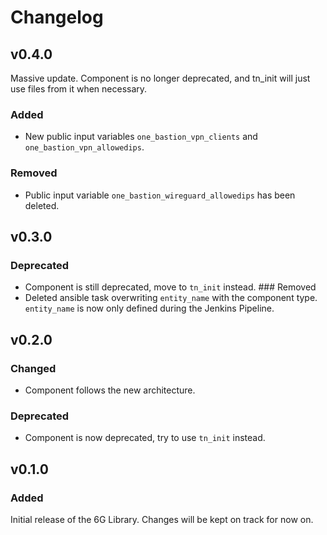 # Changelog

## v0.4.0
Massive update. Component is no longer deprecated, and tn_init will just use files from it when necessary.
### Added
- New public input variables `one_bastion_vpn_clients` and `one_bastion_vpn_allowedips`.
### Removed
- Public input variable `one_bastion_wireguard_allowedips` has been deleted.


## v0.3.0
### Deprecated
- Component is still deprecated, move to `tn_init` instead.
### Removed
- Deleted ansible task overwriting `entity_name` with the component type. `entity_name` is now only defined during the Jenkins Pipeline.


## v0.2.0
### Changed
- Component follows the new architecture.
### Deprecated
- Component is now deprecated, try to use `tn_init` instead.


## v0.1.0
### Added
Initial release of the 6G Library. Changes will be kept on track for now on.
